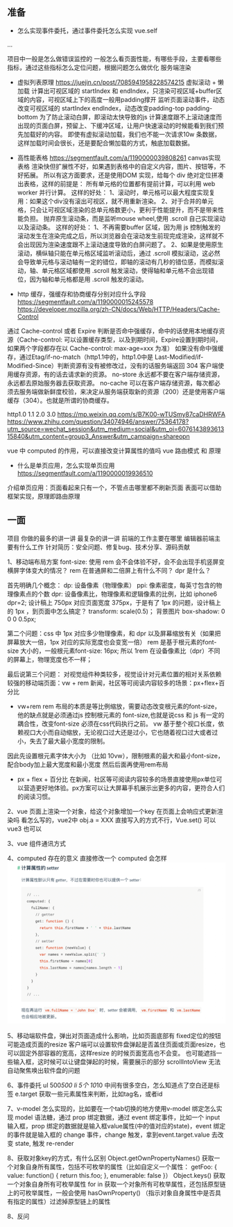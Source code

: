 ## 准备
- 怎么实现事件委托，通过事件委托怎么实现 vue.self
<!-- 只当在 event.target 是当前元素自身时触发处理函数 -->
<!-- 即事件不是从内部元素触发的 -->
<div v-on:click.self="doThat">...</div>

项目中一般是怎么做错误监控的
一般怎么看页面性能，有哪些手段，主要看哪些指标，通过这些指标怎么定位问题，根据问题怎么做优化
服务端渲染

- 虚拟列表原理
https://juejin.cn/post/7085941958228574215
虚拟滚动 + 懒加载
计算出可视区域的 startIndex 和 endIndex，只渲染可视区域+buffer区域的内容，可视区域上下的高度一般用padding撑开
监听页面滚动事件，动态改变可视区域的 startIndex endIndex，动态改变padding-top padding-bottom
为了防止滚动白屏，即滚动太快导致的js 计算速度跟不上滚动速度而出现的页面白屏，预留上、下缓冲区域，让用户快速滚动的时候能看到我们预先加载好的内容。
即使有虚拟滚动加载，我们也不能一次请求10w 条数据，这样加载时间会很长，还是要配合懒加载的方式，触底加载数据。

- 高性能表格
https://segmentfault.com/a/1190000039808261
canvas实现表格 渲染快但扩展性不好，如果遇到表格中的自定义内容，图片、按钮等，不好拓展。
所以有这方面要求，还是使用DOM 实现，给每个 div 绝对定位拼凑出表格，这样的前提是：
所有单元格的位置都有提前计算，可以利用 web worker 并行计算。
这样的好处：
1、滚动时，单元格可以最大程度实现复用：如果这个div没有滚出可视区，就不用重新渲染。
2、对于合并的单元格，只会让可视区域渲染的总单元格数更小，更利于性能提升，而不是带来性能负担。
抛弃原生滚动条，而是监听mouse wheel,使用 .scroll 自己实现滚动以及滚动条。
这样的好处：
1、不再需要buffer 区域，因为用 js 控制触发的滚动发生在渲染完成之后，所以浏览器会在滚动发生前现完成渲染，这样就不会出现因为渲染速度跟不上滚动速度导致的白屏问题了。
2、如果是使用原生滚动，横纵轴只能在单元格区域监听滚动后，通过 .scroll 模拟滚动，这必然会导致单元格与滚动轴有一定的错位，即轴的滚动有几秒的错位感，而模拟滚动，轴、单元格区域都使用 .scroll 触发滚动，使得轴和单元格不会出现错位，因为轴和单元格都是用 .scroll 触发的滚动。

- http 缓存，强缓存和协商缓存分别对应什么字段
https://segmentfault.com/a/1190000015245578
https://developer.mozilla.org/zh-CN/docs/Web/HTTP/Headers/Cache-Control

通过 Cache-control 或者 Expire 判断是否命中强缓存，命中的话使用本地缓存资源（Cache-control: 可以设置缓存类型，以及到期时间，Expire设置到期时间，如果两个字段都存在以 Cache-control: max-age=xxx 为准）
如果没有命中强缓存，通过Etag/if-no-match（http1.1中的，http1.0中是 Last-Modified/if-Modified-Since）判断资源有没有被修改过，没有的话服务端返回 304 客户端使用缓存资源，有的话去请求新的资源。
no-store
永远都不要在客户端存储资源，永远都去原始服务器去获取资源。
no-cache
可以在客户端存储资源，每次都必须去服务端做新鲜度校验，来决定从服务端获取新的资源（200）还是使用客户端缓存（304）。也就是所谓的协商缓存。

http1.0 1.1 2.0 3.0
https://mp.weixin.qq.com/s/B7K00-wTUSmy87caDHRWFA
https://www.zhihu.com/question/34074946/answer/75364178?utm_source=wechat_session&utm_medium=social&utm_oi=607614389361315840&utm_content=group3_Answer&utm_campaign=shareopn

vue 中 computed 的作用，可以直接改变计算属性的值吗
vue 路由模式 和 原理

- 什么是单页应用，怎么实现单页应用
https://segmentfault.com/a/1190000019936510

介绍单页应用：页面看起来只有一个，不管点击哪里都不刷新页面
表面可以借助框架实现，原理即路由原理

## 一面
项目
你做的最多的讲一讲
最复杂的讲一讲 前端的工作主要在哪里
编辑器前端主要有什么工作
针对简历：安全问题、修复bug、技术分享、源码贡献

1、移动端布局方案
font-size: 使用 rem 会不会体验不好，会不会出现手机竖屏变横屏字体变大的情况？
rem 在普通屏和二倍屏上有什么不同？
dpr 是什么？

首先明确几个概念：
dp: 设备像素（物理像素）
ppi: 像素密度，每英寸包含的物理像素点的个数
dpr: 设备像素比，物理像素和逻辑像素的比例，比如 iphone6 dpr=2; 设计稿上 750px 对应页面宽度 375px，于是有了 1px 的问题，设计稿上的 1px ，到页面中怎么搞定？
transform: scale(0.5)；
背景图片
box-shadow: 0 0 0 0.5px;

第二个问题：css 中 1px 对应多少物理像素，和 dpr 以及屏幕缩放有关（如果把屏幕放大一倍，1px 对应的实际宽度也会变宽一倍）
rem 是基于根元素的font-size 大小的，一般根元素font-size: 16px; 
所以 1rem 在设备像素比（dpr）不同的屏幕上，物理宽度也不一样；

最后说第三个问题：
对视觉组件种类较多，视觉设计对元素位置的相对关系依赖较强的移动端页面：vw + rem
新闻，社区等可阅读内容较多的场景：px+flex+百分比

- vw+rem
rem 布局的本质是等比例缩放，需要动态改变根元素的font-size，他的缺点就是必须通过js 控制根元素的 font-size,也就是说css 和 js 有一定的耦合性，改变font-size 必须在css代码执行之前。
vw 基于整个视口长度，依赖视口大小而自动缩放，无论视口过大还是过小，它也随着视口过大或者过小，失去了最大最小宽度的限制。

因此先设置根元素字体大小为 （比如 10vw），限制根素的最大和最小font-size，配合body加上最大宽度和最小宽度
然后后面再使用rem布局

- px + flex + 百分比
在新闻，社区等可阅读内容较多的场景直接使用px单位可以营造更好地体验。px方案可以让大屏幕手机展示出更多的内容，更符合人们的阅读习惯。


2、vue 页面上渲染一个对象，给这个对象增加一个key 在页面上会响应式更新渲染吗
看怎么写的，vue2中 obj.a = XXX 直接写入的方式不行，Vue.set() 可以
vue3 也可以

3、vue 组件通讯方式

4、computed 存在的意义 直接修改一个 computed 会怎样
![](./img/computed.png)

5、移动端软件盘，弹出对页面造成什么影响，比如页面底部有 fixed定位的按钮
可能造成页面的resize 客户端可以设置软件盘弹起是否盖住页面或页面resize，也可以固定外部容器的宽高，这样resize 的时候页面宽高也不会变。
也可能遮挡一些输入框，这时候可以让键盘弹起的时候，需要展示的部分 scrollIntoView
无法自动聚焦唤出软件盘的问题

6、事件委托 ul 500*500  li 5个 10*10 中间有很多空白，怎么知道点了空白还是标签
e.target 获取一些元素属性来判断，比如tag名，或者id

7、v-model 怎么实现的，比如要在一个tab切换的地方使用v-model 绑定怎么实现
model 语法糖，通过 prop 绑定数据，通过 event 绑定事件，比如一个 input 输入框，prop 绑定的数据就是输入框value属性(中的值对应的state)，event 绑定的事件就是输入框的 change 事件，change 触发，拿到event.target.value 去改变 state, 触发 re-render

8、获取对象key的方式，有什么区别
Object.getOwnPropertyNames() 获取一个对象自身所有属性，包括不可枚举的属性（比如自定义一个属性： getFoo: {
    value: function() { return this.foo; },
    enumerable: false
  }）
Object.keys() 获取一个对象自身所有可枚举属性
for in 获取一个对象所有可枚举属性，还包括原型链上的可枚举属性，一般会使用 hasOwnProperty() （指示对象自身属性中是否具有指定的属性）过滤掉原型链上的属性

8、反问
